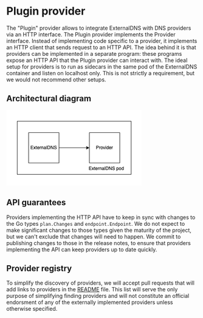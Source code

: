 # Plugin provider

The "Plugin" provider allows to integrate ExternalDNS with DNS providers via an HTTP interface.
The Plugin provider implements the Provider interface. Instead of implementing code specific to a provider, it implements an HTTP client that sends request to an HTTP API.
The idea behind it is that providers can be implemented in a separate program: these programs expose an HTTP API that the Plugin provider can interact with. The ideal setup for providers is to run as sidecars in the same pod of the ExternalDNS container and listen on localhost only. This is not strictly a requirement, but we would not recommend other setups.

## Architectural diagram

![Plugin provider](../img/plugin-provider.png)

## API guarantees

Providers implementing the HTTP API have to keep in sync with changes to the Go types `plan.Changes` and `endpoint.Endpoint`. We do not expect to make significant changes to those types given the maturity of the project, but we can't exclude that changes will need to happen. We commit to publishing changes to those in the release notes, to ensure that providers implementing the API can keep providers up to date quickly.

## Provider registry

To simplify the discovery of providers, we will accept pull requests that will add links to providers in the [README](../../README.md) file. This list will serve the only purpose of simplifying finding providers and will not constitute an official endorsment of any of the externally implemented providers unless otherwise specified.
